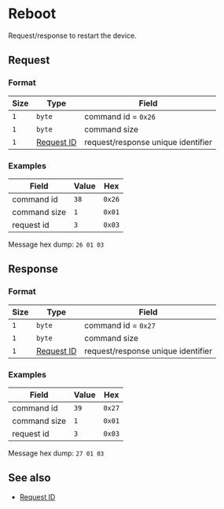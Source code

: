 # Reboot

Request/response to restart the device.


## Request

### Format

| Size | Type                                 | Field                              |
| ---- | ------------------------------------ | ---------------------------------- |
| `1`  | `byte`                               | command id = `0x26`                |
| `1`  | `byte`                               | command size                       |
| `1`  | [Request ID](../types.md#request-id) | request/response unique identifier |

### Examples

| Field        | Value | Hex    |
| ------------ | ----- | ------ |
| command id   | `38`  | `0x26` |
| command size | `1`   | `0x01` |
| request id   | `3`   | `0x03` |

Message hex dump: `26 01 03`


## Response

### Format

| Size | Type                                 | Field                              |
| ---- | ------------------------------------ | ---------------------------------- |
| `1`  | `byte`                               | command id = `0x27`                |
| `1`  | `byte`                               | command size                       |
| `1`  | [Request ID](../types.md#request-id) | request/response unique identifier |


### Examples

| Field        | Value | Hex    |
| ------------ | ----- | ------ |
| command id   | `39`  | `0x27` |
| command size | `1`   | `0x01` |
| request id   | `3`   | `0x03` |

Message hex dump: `27 01 03`

## See also

* [Request ID](../types.md#request-id)
